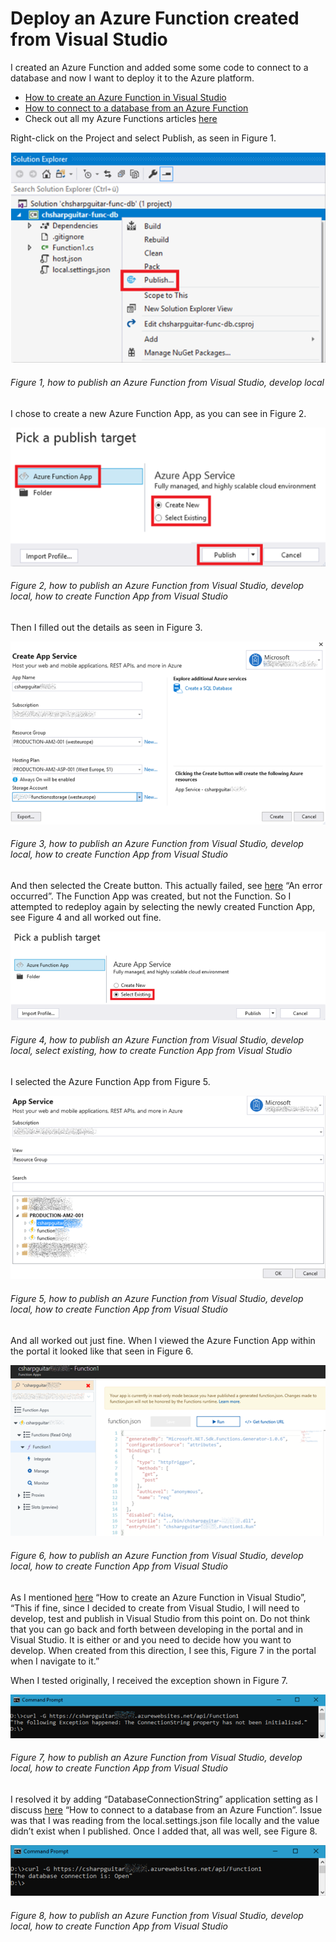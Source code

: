 # Deploy an Azure Function created from Visual Studio

I created an Azure Function and added some some code to connect to a database and now I want to deploy it to the Azure platform.

+ [How to create an Azure Function in Visual Studio][LINK1]
+ [How to connect to a database from an Azure Function][LINK2]
+ Check out all my Azure Functions articles [here][LINK3]

Right-click on the Project and select Publish, as seen in Figure 1.

![how to publish an Azure Function from Visual Studio, develop local][FIGURE1]
###### Figure 1, how to publish an Azure Function from Visual Studio, develop local

I chose to create a new Azure Function App, as you can see in Figure 2.

![how to publish an Azure Function from Visual Studio, develop local, how to create Function App from Visual Studio][FIGURE2]
###### Figure 2, how to publish an Azure Function from Visual Studio, develop local, how to create Function App from Visual Studio

Then I filled out the details as seen in Figure 3.

![how to publish an Azure Function from Visual Studio, develop local, how to create Function App from Visual Studio][FIGURE3]
###### Figure 3, how to publish an Azure Function from Visual Studio, develop local, how to create Function App from Visual Studio

And then selected the Create button.  This actually failed, see [here][LINK4]  “An error occurred”.   The Function App was created, but not the Function.  So I attempted to redeploy again by selecting the newly created Function App, see Figure 4 and all worked out fine.

![how to publish an Azure Function from Visual Studio, develop local, select existing, how to create Function App from Visual Studio][FIGURE4]
###### Figure 4, how to publish an Azure Function from Visual Studio, develop local, select existing, how to create Function App from Visual Studio

I selected the Azure Function App from Figure 5.

![how to publish an Azure Function from Visual Studio, develop local, how to create Function App from Visual Studio][FIGURE5]
###### Figure 5, how to publish an Azure Function from Visual Studio, develop local, how to create Function App from Visual Studio

And all worked out just fine.  When I viewed the Azure Function App within the portal it looked like that seen in Figure 6.

![how to publish an Azure Function from Visual Studio, develop local, how to create Function App from Visual Studio][FIGURE6]
###### Figure 6, how to publish an Azure Function from Visual Studio, develop local, how to create Function App from Visual Studio

As I mentioned [here][LINK1] “How to create an Azure Function in Visual Studio”, “This if fine, since I decided to create from Visual Studio, I will need to develop, test and publish in Visual Studio from this point on.  Do not think that you can go back and forth between developing in the portal and in Visual Studio.  It is either or and you need to decide how you want to develop.  When created from this direction, I see this, Figure 7 in the portal when I navigate to it.”

When I tested originally, I received the exception shown in Figure 7.

![how to publish an Azure Function from Visual Studio, develop local, how to create Function App from Visual Studio][FIGURE7]
###### Figure 7, how to publish an Azure Function from Visual Studio, develop local, how to create Function App from Visual Studio

I resolved it by adding “DatabaseConnectionString” application setting as I discuss [here][LINK2] “How to connect to a database from an Azure Function”.  Issue was that I was reading from the local.settings.json file locally and the value didn’t exist when I published.
Once I added that, all was well, see Figure 8.

![how to publish an Azure Function from Visual Studio, develop local, how to create Function App from Visual Studio][FIGURE8]
###### Figure 8, how to publish an Azure Function from Visual Studio, develop local, how to create Function App from Visual Studio

[LINK1]: 2018-04-how-to-create-an-azure-function-in-visual-studio.md
[LINK2]: 2018-04-how-to-connect-to-a-database-from-an-azure-function.md
[LINK3]: ../README.md#azure-functions
[LINK4]: 2018-04-an-error-occurred.md

[FIGURE1]: ../images/2018/msdn-0089.png "Figure 1, how to publish an Azure Function from Visual Studio, develop local"
[FIGURE2]: ../images/2018/msdn-0090.png "Figure 2, how to publish an Azure Function from Visual Studio, develop local, how to create Function App from Visual Studio"
[FIGURE3]: ../images/2018/msdn-0091.png "Figure 3, how to publish an Azure Function from Visual Studio, develop local, how to create Function App from Visual Studio"
[FIGURE4]: ../images/2018/msdn-0092.png "Figure 4, how to publish an Azure Function from Visual Studio, develop local, select existing, how to create Function App from Visual Studio"
[FIGURE5]: ../images/2018/msdn-0093.png "Figure 5, how to publish an Azure Function from Visual Studio, develop local, how to create Function App from Visual Studio"
[FIGURE6]: ../images/2018/msdn-0094.png "Figure 6, how to publish an Azure Function from Visual Studio, develop local, how to create Function App from Visual Studio"
[FIGURE7]: ../images/2018/msdn-0095.png "Figure 7, how to publish an Azure Function from Visual Studio, develop local, how to create Function App from Visual Studio"
[FIGURE8]: ../images/2018/msdn-0096.png "Figure 8, how to publish an Azure Function from Visual Studio, develop local, how to create Function App from Visual Studio"
